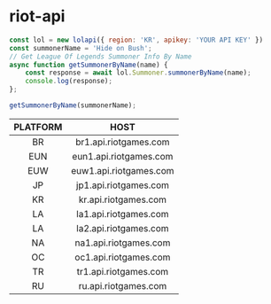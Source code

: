 # riot-api

```javascript
const lol = new lolapi({ region: 'KR', apikey: 'YOUR API KEY' })
const summonerName = 'Hide on Bush';
// Get League Of Legends Summoner Info By Name
async function getSummonerByName(name) {
    const response = await lol.Summoner.summonerByName(name);
    console.log(response);
};

getSummonerByName(summonerName);

```


| PLATFORM  | HOST |
|  :---: |  :---: |
| BR  | br1.api.riotgames.com  |
| EUN  | eun1.api.riotgames.com  |
| EUW	| euw1.api.riotgames.com  |
| JP	| jp1.api.riotgames.com  |
| KR	| kr.api.riotgames.com  |
| LA	| la1.api.riotgames.com  |
| LA	| la2.api.riotgames.com  |
| NA	| na1.api.riotgames.com  |
| OC	| oc1.api.riotgames.com  |
| TR	| tr1.api.riotgames.com  |
| RU	| ru.api.riotgames.com  |